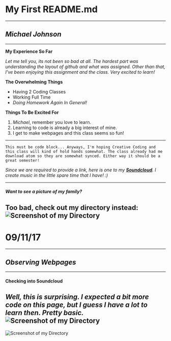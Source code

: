 # My First README.md
---
## *Michael Johnson*
---
**My Experience So Far**

*Let me tell you, its not been so bad at all. The hardest part was understanding the layout of github and what was assigned. Other than that, I've been enjoying this assignment and the class. Very excited to learn!*

**The Overwhelming Things**
- Having 2 Coding Classes
- Working Full Time
- *Doing Homework Again In General!*

**Things To Be Excited For**
1. *Michael*, remember you love to learn.
2. Learning to code is already a big interest of mine.
3. I get to make webpages and this class seems so fun!

***

```This must be code block... Anyways, I'm hoping Creative Coding and this class will kind of hold hands somewhat. The class already had me download atom so they are somewhat synced. Either way it should be a great semester!```

*Since we are required to provide a link, here is one to my **[Soundcloud](https://soundcloud.com/ravenmj)**. I create music in the little spare time that I have! :)*

---
#### *Want to see a picture of my family?*
Too bad, check out my directory instead:
![Screenshot of my Directory](./Images/Screenshot-1.png)
---
# 09/11/17 
---
## *Observing Webpages*
---
#### Checking into Soundcloud

*Well, this is surprising. I expected a bit more code on this page, but I guess I have a lot to learn then. Pretty basic.*
![Screenshot of my Directory](./Images/Screenshot-soundcloud.png)
---
![Screenshot of my Directory](./Images/Screenshot-soundcloud2.png)
